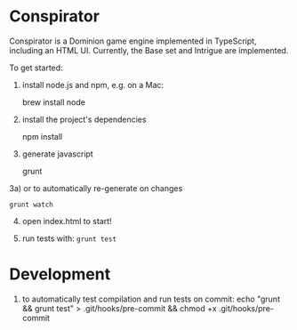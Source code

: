 # Conspirator

Conspirator is a Dominion game engine implemented in TypeScript,
including an HTML UI. Currently, the Base set and Intrigue are
implemented.

To get started:

1) install node.js and npm, e.g. on a Mac:

    brew install node

2) install the project's dependencies

    npm install

3) generate javascript

    grunt

3a) or to automatically re-generate on changes

    grunt watch

4) open index.html to start!

5) run tests with: `grunt test`

# Development

1) to automatically test compilation and run tests on commit:
    echo "grunt && grunt test" > .git/hooks/pre-commit && chmod +x .git/hooks/pre-commit
